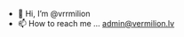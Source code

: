 - 👋 Hi, I’m @vrrmilion
- 📫 How to reach me ... admin@vermilion.lv

<!---
vrrmilion/vrrmilion is a ✨ special ✨ repository because its `README.md` (this file) appears on your GitHub profile.
You can click the Preview link to take a look at your changes.
--->
